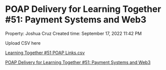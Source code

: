 # POAP Delivery for Learning Together #51: Payment Systems and Web3

Property: Joshua Cruz
Created time: September 17, 2022 11:42 PM

Upload CSV here

[Learning Together #51 POAP Links.csv](POAP%20Delivery%20for%20Learning%20Together%20#51%20Payment%20Sy%20ceec19733da24e65b0ff975747d557fc/Learning_Together_51_POAP_Links.csv)

[POAP Delivery for Learning Together #51: Payment Systems and Web3](POAP%20Delivery%20for%20Learning%20Together%20#51%20Payment%20Sy%20ceec19733da24e65b0ff975747d557fc/POAP%20Delivery%20for%20Learning%20Together%20#51%20Payment%20Sy%20a915e8b2eb004f9c9d12d8e438da61c4.csv)